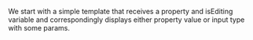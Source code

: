 We start with a simple template that receives a property and isEditing variable and correspondingly displays
either property value or input type with some params.